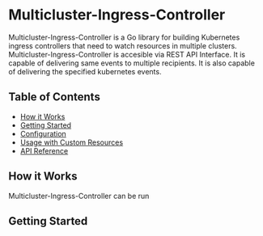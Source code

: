 # Multicluster-Ingress-Controller

Multicluster-Ingress-Controller is a Go library for building Kubernetes ingress controllers that need to watch resources in multiple clusters. Multicluster-Ingress-Controller is accesible via REST API Interface. It is capable of delivering same events to multiple recipients. It is also capable of delivering the specified kubernetes events.  


## Table of Contents

- [How it Works](#how-it-works)
- [Getting Started](#getting-started)
- [Configuration](#configuration)
- [Usage with Custom Resources](#usage-with-custom-resources)
- [API Reference](#api-reference)

## How it Works

Multicluster-Ingress-Controller can be run 



## Getting Started
